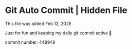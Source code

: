 # Git Auto Commit | Hidden File

This file was added Feb 12, 2025

Just for fun and keeping my daily git commit active 🤪

commit number: 448949
